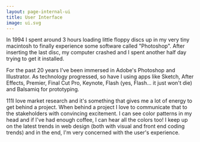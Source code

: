 ```yaml
---
layout: page-internal-ui
title: User Interface
image: ui.svg
---
```

In 1994 I spent around 3 hours loading little floppy discs up in my very tiny macintosh to finally experience some software called "Photoshop".  After inserting the last disc, my computer crashed and I spent another half day trying to get it installed.  

For the past 20 years I've been immersed in Adobe's Photoshop and Illustrator.  As technology progressed, so have I using apps like Sketch, After Effects, Premier, Final Cut Pro, Keynote, Flash (yes, Flash... it just won't die) and Balsamiq for prototyping.

111I love market research and it's something that gives me a lot of energy to get behind a project.  When behind a project I love to communicate that to the stakeholders with convincing excitement.  I can see color patterns in my head and if I've had enough coffee, I can hear all the colors too!  I keep up on the latest trends in web design (both with visual and front end coding trends) and in the end, I'm very concerned with the user's experience.
